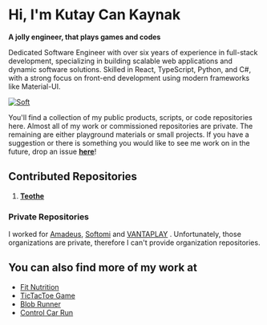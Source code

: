 # Hi, I'm Kutay Can Kaynak

**A jolly engineer, that plays games and codes** 

Dedicated Software Engineer with over six years of experience in full-stack development, specializing in building scalable web applications and dynamic software solutions. Skilled in React, TypeScript, Python, and C#, with a strong focus on front-end development using modern frameworks like Material-UI.


[![Soft](https://skillicons.dev/icons?i=py,js,ts,dotnet,react,angular,tailwind,html,css,bootstrap,jquery,flask,nextjs,nodejs,sqlite,postman,graphql,git,regex,materialui,githubactions,bash,azure,aws,docker,github,selenium,vscode,discord,unity)](https://skillicons.dev)

You'll find a collection of my public products, scripts, or code repositories here. Almost all of my work or commissioned repositories are private. The remaining are either playground materials or small projects. If you have a suggestion or there is something you would like to see me work on in the future, drop an issue **[here](https://github.com/kutagorn/kutagorn/issues)**!


## Contributed Repositories

1. **[Teothe](https://teothe.com/)**


### Private Repositories

I worked for [Amadeus](https://amadeus.com/en), [Softomi](https://www.linkedin.com/in/istanbul-soft-454245153) and [VANTAPLAY](https://www.linkedin.com/company/vantaplay) . Unfortunately, those organizations are private, therefore I can't provide organization repositories.


## You can also find more of my work at

* [Fit Nutrition](https://www.fitnutrition.ist/)
* [TicTacToe Game](https://kutagorn.github.io/Tic-Tac-Toe-Game/)
* [Blob Runner](https://play.google.com/store/apps/details?id=com.quok.blobRunner)
* [Control Car Run](https://play.google.com/store/apps/details?id=com.game.controlcars)


